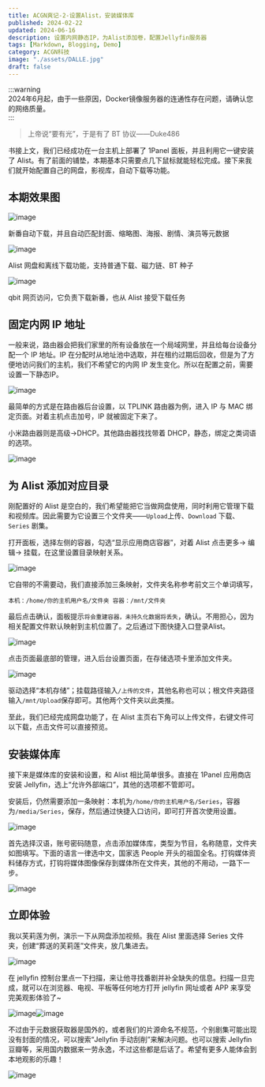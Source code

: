 ```yaml
---
title: ACGN爽记-2-设置Alist，安装媒体库
published: 2024-02-22
updated: 2024-06-16
description: 设置内网静态IP，为Alist添加卷，配置Jellyfin服务器
tags: [Markdown, Blogging, Demo]
category: ACGN科技
image: "./assets/DALLE.jpg"
draft: false
---
```





:::warning  
2024年6月起，由于一些原因，Docker镜像服务器的连通性存在问题，请确认您的网络质量。  
:::

> 上帝说“要有光”，于是有了 BT 协议——Duke486

书接上文，我们已经成功在一台主机上部署了 1Panel 面板，并且利用它一键安装了 Alist。有了前面的铺垫，本期基本只需要点几下鼠标就能轻松完成。接下来我们就开始配置自己的网盘，影视库，自动下载等功能。

## 本期效果图

​![image](assets/image-20240221231356-sh3q5gq.png)​

新番自动下载，并且自动匹配封面、缩略图、海报、剧情、演员等元数据

​![image](assets/image-20240221231749-9g0q519.png)​

Alist 网盘和离线下载功能，支持普通下载、磁力链、BT 种子

​![image](assets/image-20240221231540-2pxba5l.png)​

qbit 网页访问，它负责下载新番，也从 Alist 接受下载任务

## 固定内网 IP 地址

一般来说，路由器会把我们家里的所有设备放在一个局域网里，并且给每台设备分配一个 IP 地址。IP 在分配时从地址池中选取，并在租约过期后回收，但是为了方便地访问我们的主机，我们不希望它的内网 IP 发生变化。所以在配置之前，需要设置一下静态IP。

​![image](assets/image-20240221232956-s0fmcph.png)​

最简单的方式是在路由器后台设置，以 TPLINK 路由器为例，进入 IP 与 MAC 绑定页面。对着主机点击加号，IP 就被固定下来了。

小米路由器则是高级->DHCP。其他路由器找找带着 DHCP，静态，绑定之类词语的选项。

​![image](assets/image-20240221233001-ug5tsr4.png)​

## 为 Alist 添加对应目录

刚配置好的 Alist 是空白的，我们希望能把它当做网盘使用，同时利用它管理下载和视频库。因此需要为它设置三个文件夹——`Upload`​ 上传、`Download`​ 下载、`Series`​ 剧集。

打开面板，选择左侧的容器，勾选“显示应用商店容器”，对着 Alist 点击更多-> 编辑-> 挂载，在这里设置目录映射关系。

​![image](assets/image-20240221233936-q5uoovq.png)​

它自带的不需要动，我们直接添加三条映射，文件夹名称参考前文三个单词填写，

​`本机：/home/你的主机用户名/文件夹
容器：/mnt/文件夹`​

最后点击确认，面板提示`将会重建容器，未持久化数据将丢失`​，确认。不用担心，因为相关配置文件默认映射到主机位置了。之后通过下图快捷入口登录Alist。

![image](assets/image-20240221235004-d79f4bu.png)​

点击页面最底部的管理，进入后台设置页面，在存储选项卡里添加文件夹。

​![image](assets/image-20240221235912-1f4eoni.png)​

驱动选择“本机存储”；挂载路径输入`/上传的文件`​，其他名称也可以；根文件夹路径输入`/mnt/Upload`​保存即可。其他两个文件夹以此类推。

至此，我们已经完成网盘功能了，在 Alist 主页右下角可以上传文件，右键文件可以下载，点击文件可以直接预览。

## 安装媒体库

接下来是媒体库的安装和设置，和 Alist 相比简单很多。直接在 1Panel 应用商店安装 Jellyfin，选上“允许外部端口”，其他的选项都不管即可。

安装后，仍然需要添加一条映射：本机为`/home/你的主机用户名/Series`​，容器为`/media/Series`​，保存，然后通过快捷入口访问，即可打开首次使用设置。

​![image](assets/image-20240222001532-qlw6g5m.png)​

首先选择汉语，账号密码随意，点击添加媒体库，类型为节目，名称随意，文件夹如图填写。下面的语言一律选中文，国家选 People 开头的祖国全名。打钩媒体资料储存方式，打钩将媒体图像保存到媒体所在文件夹，其他的不用动，一路下一步。

​![image](assets/image-20240222001808-fnb3fpc.png)​

## 立即体验

我以芙莉莲为例，演示一下从网盘添加视频。我在 Alist 里面选择 Series 文件夹，创建“葬送的芙莉莲”文件夹，放几集进去。

​![image](assets/image-20240222002735-ehe19io.png)​

在 jellyfin 控制台里点一下扫描，来让他寻找番剧并补全缺失的信息。扫描一旦完成，就可以在浏览器、电视、平板等任何地方打开 jellyfin 网址或者 APP 来享受完美观影体验了~

​![image](assets/image-20240222012251-lx55bfr.png)![image](assets/image-20240222012411-ye3y9df.png)​

不过由于元数据获取器是国外的，或者我们的片源命名不规范，个别剧集可能出现没有封面的情况，可以搜索“Jellyfin 手动刮削”来解决问题。也可以搜索 Jellyfin 豆瓣等，采用国内数据来一劳永逸，不过这些都是后话了。希望有更多人能体会到本地观影的乐趣！

​![image](assets/image-20240222013917-8ctyxxk.png)​
